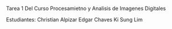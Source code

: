 Tarea 1 Del Curso Procesamietno y Analisis de Imagenes Digitales

Estudiantes:
            Christian Alpizar
            Edgar Chaves 
            Ki Sung Lim
